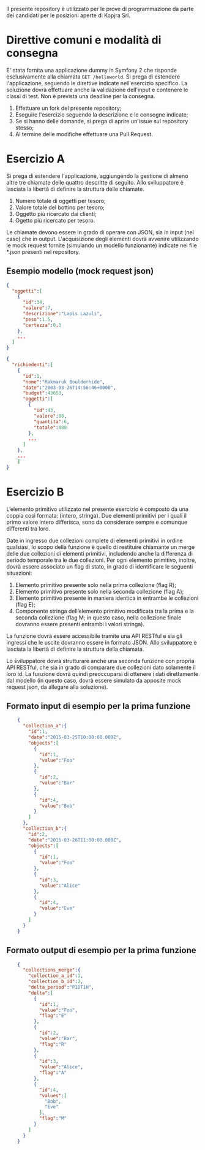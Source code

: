 Il presente repository è utilizzato per le prove di programmazione da parte dei candidati per le posizioni aperte di Kopjra Srl.

# Direttive comuni e modalità di consegna

E' stata fornita una applicazione dummy in Symfony 2 che risponde esclusivamente alla chiamata `GET /helloworld`. Si prega di estendere l'applicazione, seguendo le direttive indicate nell'esercizio specifico. La soluzione dovrà effettuare anche la validazione dell'input e contenere le classi di test. Non è prevista una deadline per la consegna.

1. Effettuare un fork del presente repository;
1. Eseguire l'esercizio seguendo la descrizione e le consegne indicate;
1. Se si hanno delle domande, si prega di aprire un'issue sul repository stesso;
1. Al termine delle modifiche effettuare una Pull Request.

# Esercizio A
Si prega di estendere l'applicazione, aggiungendo la gestione di almeno altre tre chiamate delle quattro descritte di seguito. Allo sviluppatore è lasciata la libertà di definire la struttura delle chiamate.

1. Numero totale di oggetti per tesoro;
1. Valore totale del bottino per tesoro;
1. Oggetto più ricercato dai clienti;
1. Ogetto più ricercato per tesoro.

Le chiamate devono essere in grado di operare con JSON, sia in input (nel caso) che in output. L'acquisizione degli elementi dovrà avvenire utilizzando le mock request fornite (simulando un modello funzionante) indicate nei file *.json presenti nel repository.

## Esempio modello (mock request json)

```json
{
  "oggetti":[
    {
      "id":34,
      "valore":7,
      "descrizione":"Lapis Lazuli",
      "peso":1.5,
      "certezza":0.3
    },
    ...
  ]
}
```
```json
{
  "richiedenti":[
    {
      "id":1,
      "nome":"Rakmaruk Boulderhide",
      "date":"2003-03-26T14:56:46+0000",
      "budget":43653,
      "oggetti":[
        {
          "id":43,
          "valore":80,
          "quantita":6,
          "totale":480
        },
        ...
      ]
    },
    ...
    ]
}
```

# Esercizio B

L’elemento primitivo utilizzato nel presente esercizio è composto da una coppia così formata: (intero, stringa). Due elementi primitivi per i quali il primo valore intero differisca, sono da considerare sempre e comunque differenti tra loro.

Date in ingresso due collezioni complete di elementi primitivi in ordine qualsiasi, lo scopo della funzione è quello di restituire chiamante un merge delle due collezioni di elementi primitivi, includendo anche la differenza di periodo temporale tra le due collezioni. Per ogni elemento primitivo, inoltre, dovrà essere associato un flag di stato, in grado di identificare le seguenti situazioni:

1. Elemento primitivo presente solo nella prima collezione (flag R);
1. Elemento primitivo presente solo nella seconda collezione (flag A);
1. Elemento primitivo presente in maniera identica in entrambe le collezioni (flag E);
1. Componente stringa dell’elemento primitivo modificata tra la prima e la seconda collezione (flag M; in questo caso, nella collezione finale dovranno essere presenti entrambi i valori stringa).

La funzione dovrà essere accessibile tramite una API RESTful e sia gli ingressi che le uscite dovranno essere in formato JSON. Allo sviluppatore è lasciata la libertà di definire la struttura della chiamata.

Lo sviluppatore dovrà strutturare anche una seconda funzione con propria API RESTful, che sia in grado di comparare due collezioni dato solamente il loro id. La funzione dovrà quindi preoccuparsi di ottenere i dati direttamente dal modello (in questo caso, dovrà essere simulato da apposite mock request json, da allegare alla soluzione).

## Formato input di esempio per la prima funzione
```json
    {
      "collection_a":{
        "id":1,
        "date":"2015-03-25T10:00:00.000Z",
        "objects":[
          {
            "id":1,
            "value":"Foo"
          },
          {
            "id":2,
            "value":"Bar"
          },
          {
            "id":4,
            "value":"Bob"
          }
        ]
      },
      "collection_b":{
        "id":2,
        "date":"2015-03-26T11:00:00.000Z",
        "objects":[
          {
            "id":1,
            "value":"Foo"
          },
          {
            "id":3,
            "value":"Alice"
          },
          {
            "id":4,
            "value":"Eve"
          }
        ]
      }
    }
```

## Formato output di esempio per la prima funzione
```json
    {
      "collections_merge":{
        "collection_a_id":1,
        "collection_b_id":2,
        "delta_period":"P1DT1H",
        "delta":[
          {
            "id":1,
            "value":"Foo",
            "flag":"E"
          },
          {
            "id":2,
            "value":"Bar",
            "flag":"R"
          },
          {
            "id":3,
            "value":"Alice",
            "flag":"A"
          },
          {
            "id":4,
            "values":[
              "Bob",
              "Eve"
            ],
            "flag":"M"
          }
        ]
      }
    }
```
